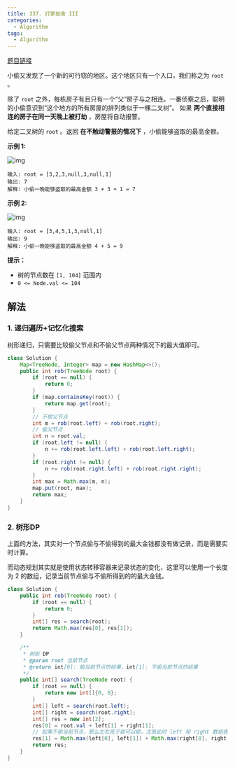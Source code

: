```yaml
---
title: 337. 打家劫舍 III
categories:
  - Algorithm
tags:
  - Algorithm
---
```


[题目链接](https://leetcode.cn/problems/house-robber-iii/)

小偷又发现了一个新的可行窃的地区。这个地区只有一个入口，我们称之为 `root` 。

除了 `root` 之外，每栋房子有且只有一个“父“房子与之相连。一番侦察之后，聪明的小偷意识到“这个地方的所有房屋的排列类似于一棵二叉树”。 如果 **两个直接相连的房子在同一天晚上被打劫** ，房屋将自动报警。

给定二叉树的 `root` 。返回 **在不触动警报的情况下** ，小偷能够盗取的最高金额。

**示例 1:**

![img](https://raw.githubusercontent.com/Traserve/traserve.github.io/master/_posts/algorithm/images/337-1.jpg)

```
输入: root = [3,2,3,null,3,null,1]
输出: 7 
解释: 小偷一晚能够盗取的最高金额 3 + 3 + 1 = 7
```

**示例 2:**

![img](https://raw.githubusercontent.com/Traserve/traserve.github.io/master/_posts/algorithm/images/337-2.jpg)

```
输入: root = [3,4,5,1,3,null,1]
输出: 9
解释: 小偷一晚能够盗取的最高金额 4 + 5 = 9
```

**提示：**

- 树的节点数在 `[1, 104]` 范围内
- `0 <= Node.val <= 104`

## 解法

### 1. 递归遍历+记忆化搜索

树形递归，只需要比较偷父节点和不偷父节点两种情况下的最大值即可。

```java
class Solution {
    Map<TreeNode, Integer> map = new HashMap<>();
    public int rob(TreeNode root) {
        if (root == null) {
            return 0;
        }
        if (map.containsKey(root)) {
            return map.get(root);
        }
        // 不偷父节点
        int m = rob(root.left) + rob(root.right);
        // 偷父节点
        int n = root.val;
        if (root.left != null) {
            n += rob(root.left.left) + rob(root.left.right);
        }
        if (root.right != null) {
            n += rob(root.right.left) + rob(root.right.right);
        }
        int max = Math.max(m, n);
        map.put(root, max);
        return max;
    }
}
```

### 2. 树形DP

上面的方法，其实对一个节点偷与不偷得到的最大金钱都没有做记录，而是需要实时计算。

而动态规划其实就是使用状态转移容器来记录状态的变化，这里可以使用一个长度为 2 的数组，记录当前节点偷与不偷所得到的的最大金钱。

```java
class Solution {
    public int rob(TreeNode root) {
        if (root == null) {
            return 0;
        }
        int[] res = search(root);
        return Math.max(res[0], res[1]);
    }

    /**
     * 树形 DP
     * @param root 当前节点
     * @return int[0]: 偷当前节点的结果，int[1]: 不偷当前节点的结果
     */
    public int[] search(TreeNode root) {
        if (root == null) {
            return new int[]{0, 0};
        }
        int[] left = search(root.left);
        int[] right = search(root.right);
        int[] res = new int[2];
        res[0] = root.val + left[1] + right[1];
        // 如果不偷当前节点，那么左右孩子就可以偷，注意此时 left 和 right 数组表示的是偷不偷 left 和 right 节点的结果，而不是偷不偷当前节点的结果
        res[1] = Math.max(left[0], left[1]) + Math.max(right[0], right[1]);
        return res;
    }
}
```

